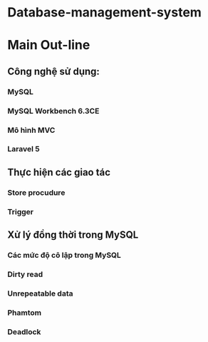 # Database-management-system
# Main Out-line
## Công nghệ sử dụng:
### MySQL
### MySQL Workbench 6.3CE
### Mô hình MVC
### Laravel 5
## Thực hiện các giao tác
### Store procudure
### Trigger
## Xử lý đồng thời trong MySQL
### Các mức độ cô lập trong MySQL
### Dirty read
### Unrepeatable data
### Phamtom
### Deadlock
